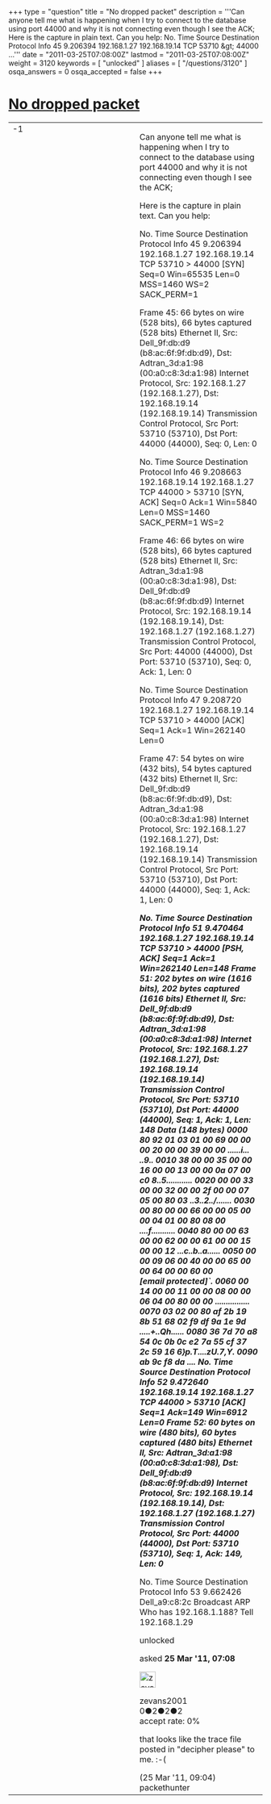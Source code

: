 +++
type = "question"
title = "No dropped packet"
description = '''Can anyone tell me what is happening when I try to connect to the database using port 44000 and why it is not connecting even though I see the ACK; Here is the capture in plain text. Can you help: No. Time Source Destination Protocol Info  45 9.206394 192.168.1.27 192.168.19.14 TCP 53710 &amp;gt; 44000 ...'''
date = "2011-03-25T07:08:00Z"
lastmod = "2011-03-25T07:08:00Z"
weight = 3120
keywords = [ "unlocked" ]
aliases = [ "/questions/3120" ]
osqa_answers = 0
osqa_accepted = false
+++

<div class="headNormal">

# [No dropped packet](/questions/3120/no-dropped-packet)

</div>

<div id="main-body">

<div id="askform">

<table id="question-table" style="width:100%;"><colgroup><col style="width: 50%" /><col style="width: 50%" /></colgroup><tbody><tr class="odd"><td style="width: 30px; vertical-align: top"><div class="vote-buttons"><div id="post-3120-score" class="post-score" title="current number of votes">-1</div><div id="favorite-count" class="favorite-count"></div></div></td><td><div id="item-right"><div class="question-body"><p>Can anyone tell me what is happening when I try to connect to the database using port 44000 and why it is not connecting even though I see the ACK;</p><p>Here is the capture in plain text. Can you help:</p><p>No. Time Source Destination Protocol Info 45 9.206394 192.168.1.27 192.168.19.14 TCP 53710 &gt; 44000 [SYN] Seq=0 Win=65535 Len=0 MSS=1460 WS=2 SACK_PERM=1</p><p>Frame 45: 66 bytes on wire (528 bits), 66 bytes captured (528 bits) Ethernet II, Src: Dell_9f:db:d9 (b8:ac:6f:9f:db:d9), Dst: Adtran_3d:a1:98 (00:a0:c8:3d:a1:98) Internet Protocol, Src: 192.168.1.27 (192.168.1.27), Dst: 192.168.19.14 (192.168.19.14) Transmission Control Protocol, Src Port: 53710 (53710), Dst Port: 44000 (44000), Seq: 0, Len: 0</p><p>No. Time Source Destination Protocol Info 46 9.208663 192.168.19.14 192.168.1.27 TCP 44000 &gt; 53710 [SYN, ACK] Seq=0 Ack=1 Win=5840 Len=0 MSS=1460 SACK_PERM=1 WS=2</p><p>Frame 46: 66 bytes on wire (528 bits), 66 bytes captured (528 bits) Ethernet II, Src: Adtran_3d:a1:98 (00:a0:c8:3d:a1:98), Dst: Dell_9f:db:d9 (b8:ac:6f:9f:db:d9) Internet Protocol, Src: 192.168.19.14 (192.168.19.14), Dst: 192.168.1.27 (192.168.1.27) Transmission Control Protocol, Src Port: 44000 (44000), Dst Port: 53710 (53710), Seq: 0, Ack: 1, Len: 0</p><p>No. Time Source Destination Protocol Info 47 9.208720 192.168.1.27 192.168.19.14 TCP 53710 &gt; 44000 [ACK] Seq=1 Ack=1 Win=262140 Len=0</p><p>Frame 47: 54 bytes on wire (432 bits), 54 bytes captured (432 bits) Ethernet II, Src: Dell_9f:db:d9 (b8:ac:6f:9f:db:d9), Dst: Adtran_3d:a1:98 (00:a0:c8:3d:a1:98) Internet Protocol, Src: 192.168.1.27 (192.168.1.27), Dst: 192.168.19.14 (192.168.19.14) Transmission Control Protocol, Src Port: 53710 (53710), Dst Port: 44000 (44000), Seq: 1, Ack: 1, Len: 0</p><p><strong><em>No. Time Source Destination Protocol Info 51 9.470464 192.168.1.27 192.168.19.14 TCP 53710 &gt; 44000 [PSH, ACK] Seq=1 Ack=1 Win=262140 Len=148 Frame 51: 202 bytes on wire (1616 bits), 202 bytes captured (1616 bits) Ethernet II, Src: Dell_9f:db:d9 (b8:ac:6f:9f:db:d9), Dst: Adtran_3d:a1:98 (00:a0:c8:3d:a1:98) Internet Protocol, Src: 192.168.1.27 (192.168.1.27), Dst: 192.168.19.14 (192.168.19.14) Transmission Control Protocol, Src Port: 53710 (53710), Dst Port: 44000 (44000), Seq: 1, Ack: 1, Len: 148 Data (148 bytes) 0000 80 92 01 03 01 00 69 00 00 00 20 00 00 39 00 00 ......i... ..9.. 0010 38 00 00 35 00 00 16 00 00 13 00 00 0a 07 00 c0 8..5............ 0020 00 00 33 00 00 32 00 00 2f 00 00 07 05 00 80 03 ..3..2../....... 0030 00 80 00 00 66 00 00 05 00 00 04 01 00 80 08 00 ....f........... 0040 80 00 00 63 00 00 62 00 00 61 00 00 15 00 00 12 ...c..b..a...... 0050 00 00 09 06 00 40 00 00 65 00 00 64 00 00 60 00 [email protected]`. 0060 00 14 00 00 11 00 00 08 00 00 06 04 00 80 00 00 ................ 0070 03 02 00 80 af 2b 19 8b 51 68 02 f9 df 9a 1e 9d .....+..Qh...... 0080 36 7d 70 a8 54 0c 0b 0c e2 7a 55 cf 37 2c 59 16 6}p.T....zU.7,Y. 0090 ab 9c f8 da .... No. Time Source Destination Protocol Info 52 9.472640 192.168.19.14 192.168.1.27 TCP 44000 &gt; 53710 [ACK] Seq=1 Ack=149 Win=6912 Len=0 Frame 52: 60 bytes on wire (480 bits), 60 bytes captured (480 bits) Ethernet II, Src: Adtran_3d:a1:98 (00:a0:c8:3d:a1:98), Dst: Dell_9f:db:d9 (b8:ac:6f:9f:db:d9) Internet Protocol, Src: 192.168.19.14 (192.168.19.14), Dst: 192.168.1.27 (192.168.1.27) Transmission Control Protocol, Src Port: 44000 (44000), Dst Port: 53710 (53710), Seq: 1, Ack: 149, Len: 0</em></strong></p><p>No. Time Source Destination Protocol Info 53 9.662426 Dell_a9:c8:2c Broadcast ARP Who has 192.168.1.188? Tell 192.168.1.29</p></div><div id="question-tags" class="tags-container tags">unlocked</div><div id="question-controls" class="post-controls"></div><div class="post-update-info-container"><div class="post-update-info post-update-info-user"><p>asked <strong>25 Mar '11, 07:08</strong></p><img src="https://secure.gravatar.com/avatar/4d6a3a30db58bacca74ab259f0732e28?s=32&amp;d=identicon&amp;r=g" class="gravatar" width="32" height="32" alt="zevans2001&#39;s gravatar image" /><p>zevans2001<br />
<span class="score" title="0 reputation points">0</span><span title="2 badges"><span class="badge1">●</span><span class="badgecount">2</span></span><span title="2 badges"><span class="silver">●</span><span class="badgecount">2</span></span><span title="2 badges"><span class="bronze">●</span><span class="badgecount">2</span></span><br />
<span class="accept_rate" title="Rate of the user&#39;s accepted answers">accept rate:</span> <span title="zevans2001 has no accepted answers">0%</span></p></div></div><div id="comments-container-3120" class="comments-container"><span id="3126"></span><div id="comment-3126" class="comment"><div id="post-3126-score" class="comment-score"></div><div class="comment-text"><p>that looks like the trace file posted in "decipher please" to me. :-(</p></div><div id="comment-3126-info" class="comment-info"><span class="comment-age">(25 Mar '11, 09:04)</span> packethunter</div></div></div><div id="comment-tools-3120" class="comment-tools"></div><div class="clear"></div><div id="comment-3120-form-container" class="comment-form-container"></div><div class="clear"></div></div></td></tr></tbody></table>

</div>

</div>

